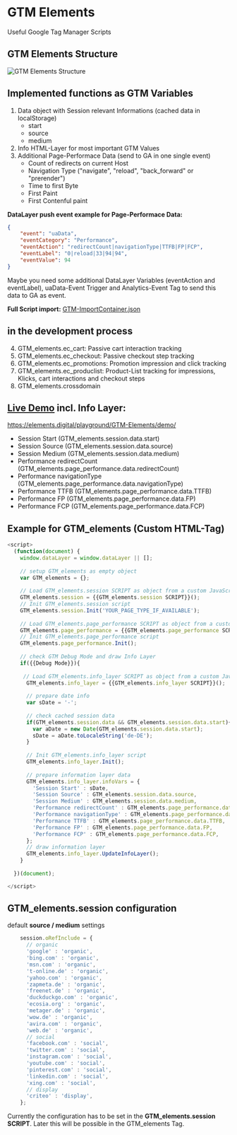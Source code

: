 # GTM Elements
Useful Google Tag Manager Scripts

## GTM Elements Structure
![GTM Elements Structure](https://raw.githubusercontent.com/hokata-elements/gtm-elements/master/img/GTM-elements-structure.png)

## Implemented functions as GTM Variables
1. Data object with Session relevant Informations (cached data in localStorage)
   - start
   - source
   - medium
2. Info HTML-Layer for most important GTM Values
3. Additional Page-Performace Data (send to GA in one single event)
   - Count of redirects on current Host
   - Navigation Type ("navigate", "reload", "back_forward" or "prerender")
   - Time to first Byte
   - First Paint
   - First Contenful paint
   
**DataLayer push event example for Page-Performace Data:**
```JSON
{
    "event": "uaData",
    "eventCategory": "Performance",
    "eventAction": "redirectCount|navigationType|TTFB|FP|FCP",
    "eventLabel": "0|reload|33|94|94",
    "eventValue": 94
}
```
Maybe you need some additional DataLayer Variables (eventAction and eventLabel),
uaData-Event Trigger and Analytics-Event Tag to send this data to GA as event.



**Full Script import:** [GTM-ImportContainer.json](https://github.com/hokata-elements/gtm-elements/blob/master/GTM-ImportContainer.json)

## in the development process
4. GTM_elements.ec_cart: Passive cart interaction tracking
5. GTM_elements.ec_checkout: Passive checkout step tracking
6. GTM_elements.ec_promotions: Promotion impression and click tracking
7. GTM_elements.ec_produclist: Product-List tracking for impressions, Klicks, cart interactions and checkout steps
8. GTM_elements.crossdomain

## [Live Demo](https://elements.digital/playground/GTM-Elements/demo/) incl. Info Layer:
https://elements.digital/playground/GTM-Elements/demo/
- Session Start (GTM_elements.session.data.start)
- Session Source (GTM_elements.session.data.source)
- Session Medium (GTM_elements.session.data.medium)
- Performance redirectCount (GTM_elements.page_performance.data.redirectCount)
- Performance navigationType (GTM_elements.page_performance.data.navigationType)
- Performance TTFB (GTM_elements.page_performance.data.TTFB)
- Performance FP (GTM_elements.page_performance.data.FP)
- Performance FCP (GTM_elements.page_performance.data.FCP)


## Example for GTM_elements (Custom HTML-Tag)
```JavaScript
<script>
  (function(document) {
    window.dataLayer = window.dataLayer || [];
    
    // setup GTM_elements as empty object
    var GTM_elements = {};
    
    // Load GTM_elements.session SCRIPT as object from a custom JavaScript Variable
    GTM_elements.session = {{GTM_elements.session SCRIPT}}();
    // Init GTM_elements.session script
    GTM_elements.session.Init('YOUR_PAGE_TYPE_IF_AVAILABLE');
    
    // Load GTM_elements.page_performance SCRIPT as object from a custom JavaScript Variable
    GTM_elements.page_performance = {{GTM_elements.page_performance SCRIPT}}();
    // Init GTM_elements.page_performance script
    GTM_elements.page_performance.Init();
    
    // check GTM Debug Mode and draw Info Layer
    if({{Debug Mode}}){
    
     // Load GTM_elements.info_layer SCRIPT as object from a custom JavaScript Variable
      GTM_elements.info_layer = {{GTM_elements.info_layer SCRIPT}}(); 
      
      // prepare date info
      var sDate = '-';
      
      // check cached session data
      if(GTM_elements.session.data && GTM_elements.session.data.start){
        var aDate = new Date(GTM_elements.session.data.start);
        sDate = aDate.toLocaleString('de-DE');
      }
      
      // Init GTM_elements.info_layer script
      GTM_elements.info_layer.Init();
      
      // prepare information layer data
      GTM_elements.info_layer.infoVars = {
        'Session Start' : sDate,
        'Session Source' : GTM_elements.session.data.source,
        'Session Medium' : GTM_elements.session.data.medium,
        'Performance redirectCount' : GTM_elements.page_performance.data.redirectCount,
        'Performance navigationType' : GTM_elements.page_performance.data.navigationType,
        'Performance TTFB' : GTM_elements.page_performance.data.TTFB,
        'Performance FP' : GTM_elements.page_performance.data.FP,
        'Performance FCP' : GTM_elements.page_performance.data.FCP,
      };
      // draw information layer
      GTM_elements.info_layer.UpdateInfoLayer();
    }
    
  })(document);

</script>
```

## GTM_elements.session configuration

default **source / medium** settings
```JavaScript
    session.oRefInclude = {
      // organic
      'google' : 'organic',
      'bing.com' : 'organic',
      'msn.com' : 'organic',
      't-online.de' : 'organic',
      'yahoo.com' : 'organic',
      'zapmeta.de' : 'organic',
      'freenet.de' : 'organic',
      'duckduckgo.com' : 'organic',
      'ecosia.org' : 'organic',
      'metager.de' : 'organic',
      'wow.de' : 'organic',
      'avira.com' : 'organic',
      'web.de' : 'organic',
      // social
      'facebook.com' : 'social',
      'twitter.com' : 'social',
      'instagram.com' : 'social',
      'youtube.com' : 'social',
      'pinterest.com' : 'social',
      'linkedin.com' : 'social',
      'xing.com' : 'social',
      // display
      'criteo' : 'display',
    };
```
Currently the configuration has to be set in the **GTM_elements.session SCRIPT**. Later this will be possible in the GTM_elements Tag.